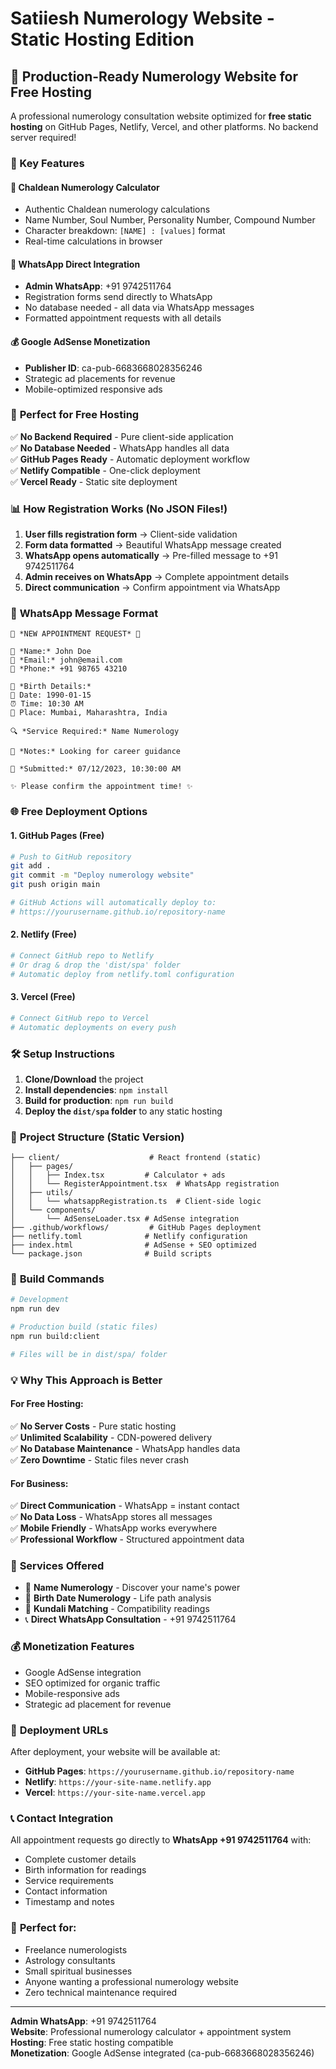 # Satiiesh Numerology Website - Static Hosting Edition

## 📱 Production-Ready Numerology Website for Free Hosting

A professional numerology consultation website optimized for **free static hosting** on GitHub Pages, Netlify, Vercel, and other platforms. No backend server required!

### 🌟 Key Features

#### 🔢 **Chaldean Numerology Calculator**
- Authentic Chaldean numerology calculations
- Name Number, Soul Number, Personality Number, Compound Number
- Character breakdown: `[NAME] : [values]` format
- Real-time calculations in browser

#### 📱 **WhatsApp Direct Integration**
- **Admin WhatsApp**: +91 9742511764
- Registration forms send directly to WhatsApp
- No database needed - all data via WhatsApp messages
- Formatted appointment requests with all details

#### 💰 **Google AdSense Monetization**
- **Publisher ID**: ca-pub-6683668028356246
- Strategic ad placements for revenue
- Mobile-optimized responsive ads

### 🚀 **Perfect for Free Hosting**

✅ **No Backend Required** - Pure client-side application  
✅ **No Database Needed** - WhatsApp handles all data  
✅ **GitHub Pages Ready** - Automatic deployment workflow  
✅ **Netlify Compatible** - One-click deployment  
✅ **Vercel Ready** - Static site deployment  

### 📊 **How Registration Works (No JSON Files!)**

1. **User fills registration form** → Client-side validation
2. **Form data formatted** → Beautiful WhatsApp message created
3. **WhatsApp opens automatically** → Pre-filled message to +91 9742511764
4. **Admin receives on WhatsApp** → Complete appointment details
5. **Direct communication** → Confirm appointment via WhatsApp

### 📱 **WhatsApp Message Format**
```
🔮 *NEW APPOINTMENT REQUEST* 🔮

👤 *Name:* John Doe
📧 *Email:* john@email.com
📱 *Phone:* +91 98765 43210

🎂 *Birth Details:*
📅 Date: 1990-01-15
⏰ Time: 10:30 AM
📍 Place: Mumbai, Maharashtra, India

🔍 *Service Required:* Name Numerology

💬 *Notes:* Looking for career guidance

📅 *Submitted:* 07/12/2023, 10:30:00 AM

✨ Please confirm the appointment time! ✨
```

### 🌐 **Free Deployment Options**

#### **1. GitHub Pages (Free)**
```bash
# Push to GitHub repository
git add .
git commit -m "Deploy numerology website"
git push origin main

# GitHub Actions will automatically deploy to:
# https://yourusername.github.io/repository-name
```

#### **2. Netlify (Free)**
```bash
# Connect GitHub repo to Netlify
# Or drag & drop the 'dist/spa' folder
# Automatic deploy from netlify.toml configuration
```

#### **3. Vercel (Free)**
```bash
# Connect GitHub repo to Vercel
# Automatic deployments on every push
```

### 🛠️ **Setup Instructions**

1. **Clone/Download** the project
2. **Install dependencies**: `npm install`
3. **Build for production**: `npm run build`
4. **Deploy the `dist/spa` folder** to any static hosting

### 📁 **Project Structure (Static Version)**
```
├── client/                    # React frontend (static)
│   ├── pages/
│   │   ├── Index.tsx         # Calculator + ads
│   │   └── RegisterAppointment.tsx  # WhatsApp registration
│   ├── utils/
│   │   └── whatsappRegistration.ts  # Client-side logic
│   └── components/
│       └── AdSenseLoader.tsx # AdSense integration
├── .github/workflows/         # GitHub Pages deployment
├── netlify.toml              # Netlify configuration
├── index.html                # AdSense + SEO optimized
└── package.json              # Build scripts
```

### 🔧 **Build Commands**

```bash
# Development
npm run dev

# Production build (static files)
npm run build:client

# Files will be in dist/spa/ folder
```

### 💡 **Why This Approach is Better**

#### **For Free Hosting:**
✅ **No Server Costs** - Pure static hosting  
✅ **Unlimited Scalability** - CDN-powered delivery  
✅ **No Database Maintenance** - WhatsApp handles data  
✅ **Zero Downtime** - Static files never crash  

#### **For Business:**
✅ **Direct Communication** - WhatsApp = instant contact  
✅ **No Data Loss** - WhatsApp stores all messages  
✅ **Mobile Friendly** - WhatsApp works everywhere  
✅ **Professional Workflow** - Structured appointment data  

### 📱 **Services Offered**
- 🔢 **Name Numerology** - Discover your name's power
- 📅 **Birth Date Numerology** - Life path analysis  
- 💑 **Kundali Matching** - Compatibility readings
- 📞 **Direct WhatsApp Consultation** - +91 9742511764

### 💰 **Monetization Features**
- Google AdSense integration
- SEO optimized for organic traffic
- Mobile-responsive ads
- Strategic ad placement for revenue

### 🚀 **Deployment URLs**

After deployment, your website will be available at:
- **GitHub Pages**: `https://yourusername.github.io/repository-name`
- **Netlify**: `https://your-site-name.netlify.app`
- **Vercel**: `https://your-site-name.vercel.app`

### 📞 **Contact Integration**

All appointment requests go directly to **WhatsApp +91 9742511764** with:
- Complete customer details
- Birth information for readings
- Service requirements
- Contact information
- Timestamp and notes

### 🎯 **Perfect for:**
- Freelance numerologists
- Astrology consultants  
- Small spiritual businesses
- Anyone wanting a professional numerology website
- Zero technical maintenance required

---

**Admin WhatsApp**: +91 9742511764  
**Website**: Professional numerology calculator + appointment system  
**Hosting**: Free static hosting compatible  
**Monetization**: Google AdSense integrated (ca-pub-6683668028356246)

